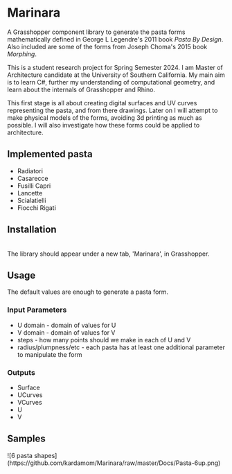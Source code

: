 <h1>Marinara</h1>
<p>A Grasshopper component library to generate the pasta forms mathematically defined in George L Legendre's 2011 book <i>Pasta By Design</i>. Also included are some of the forms from Joseph Choma's 2015 book <i>Morphing</i>.</p>

<p>This is a student research project for Spring Semester 2024. I am Master of Architecture candidate at the University of Southern California. My main aim is to learn C#, further my understanding of computational geometry, and learn about the internals of Grasshopper and Rhino.</p>
<p>This first stage is all about creating digital surfaces and UV curves representing the pasta, and from there drawings. Later on I will attempt to make physical models of the forms, avoiding 3d printing as much as possible. I will also investigate how these forms could be applied to architecture.</p>

<h2>Implemented pasta</h2>
<ul>
<li>Radiatori</li>
  <li>Casarecce</li>
  <li>Fusilli Capri</li>
  <li>Lancette</li>
  <li>Scialatielli</li>
  <li>Fiocchi Rigati</li>
</ul>

<h2>Installation</h2>
  <p>
    
  <br/>
  The library should appear under a new tab, 'Marinara', in Grasshopper.
</p>
<h2>Usage</h2>
<p>The default values are enough to generate a pasta form.<p>
  <h3>Input Parameters</h3>
<ul>
<li>U domain - domain of values for U</li>
<li>V domain - domain of values for V</li>
<li>steps - how many points should we make in each of U and V</li>
  <li>radius/plumpness/etc - each pasta has at least one additional parameter to manipulate the form</li>
</ul>
<h3>Outputs</h3>
<ul>
<li>Surface</li>
<li>UCurves</li>
<li>VCurves</li>
  <li>U</li>
  <li>V</li>
</ul>

<h2>Samples</h2>
![6 pasta shapes](https://github.com/kardamom/Marinara/raw/master/Docs/Pasta-6up.png)
